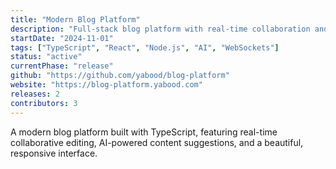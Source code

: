 ```yaml
---
title: "Modern Blog Platform"
description: "Full-stack blog platform with real-time collaboration and AI-powered content suggestions"
startDate: "2024-11-01"
tags: ["TypeScript", "React", "Node.js", "AI", "WebSockets"]
status: "active"
currentPhase: "release"
github: "https://github.com/yabood/blog-platform"
website: "https://blog-platform.yabood.com"
releases: 2
contributors: 3
---
```


A modern blog platform built with TypeScript, featuring real-time collaborative editing, AI-powered content suggestions, and a beautiful, responsive interface.